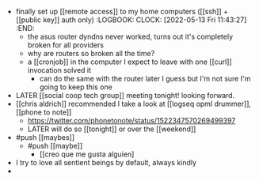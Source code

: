 - finally set up [[remote access]] to my home computers ([[ssh]] + [[public key]] auth only)
  :LOGBOOK:
  CLOCK: [2022-05-13 Fri 11:43:27]
  :END:
	- the asus router dyndns never worked, turns out it's completely broken for all providers
	- why are routers so broken all the time?
	- a [[cronjob]] in the computer I expect to leave with one [[curl]] invocation solved it
		- can do the same with the router later I guess but I'm not sure I'm going to keep this one
- LATER [[social coop tech group]] meeting tonight! looking forward.
- [[chris aldrich]] recommended I take a look at [[logseq opml drummer]], [[phone to note]]
	- https://twitter.com/phonetonote/status/1522347570269499397
	- LATER will do so [[tonight]] or over the [[weekend]]
- #push [[maybes]]
	- #push [[maybe]]
		- [[creo que me gusta alguien]
- I try to love all sentient beings by default, always kindly
-